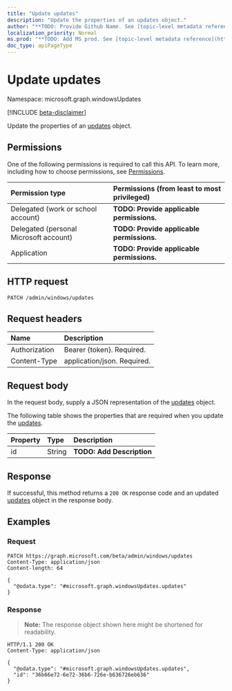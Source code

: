 ```yaml
---
title: "Update updates"
description: "Update the properties of an updates object."
author: "**TODO: Provide Github Name. See [topic-level metadata reference](https://msgo.azurewebsites.net/add/document/guidelines/metadata.html#topic-level-metadata)**"
localization_priority: Normal
ms.prod: "**TODO: Add MS prod. See [topic-level metadata reference](https://msgo.azurewebsites.net/add/document/guidelines/metadata.html#topic-level-metadata)**"
doc_type: apiPageType
---
```


# Update updates
Namespace: microsoft.graph.windowsUpdates

[!INCLUDE [beta-disclaimer](../../includes/beta-disclaimer.md)]

Update the properties of an [updates](../resources/windowsupdates-updates.md) object.

## Permissions
One of the following permissions is required to call this API. To learn more, including how to choose permissions, see [Permissions](/graph/permissions-reference).

|Permission type|Permissions (from least to most privileged)|
|:---|:---|
|Delegated (work or school account)|**TODO: Provide applicable permissions.**|
|Delegated (personal Microsoft account)|**TODO: Provide applicable permissions.**|
|Application|**TODO: Provide applicable permissions.**|

## HTTP request

<!-- {
  "blockType": "ignored"
}
-->
``` http
PATCH /admin/windows/updates
```

## Request headers
|Name|Description|
|:---|:---|
|Authorization|Bearer {token}. Required.|
|Content-Type|application/json. Required.|

## Request body
In the request body, supply a JSON representation of the [updates](../resources/windowsupdates-updates.md) object.

The following table shows the properties that are required when you update the [updates](../resources/windowsupdates-updates.md).

|Property|Type|Description|
|:---|:---|:---|
|id|String|**TODO: Add Description**|



## Response

If successful, this method returns a `200 OK` response code and an updated [updates](../resources/windowsupdates-updates.md) object in the response body.

## Examples

### Request
<!-- {
  "blockType": "request",
  "name": "update_updates"
}
-->
``` http
PATCH https://graph.microsoft.com/beta/admin/windows/updates
Content-Type: application/json
Content-length: 64

{
  "@odata.type": "#microsoft.graph.windowsUpdates.updates"
}
```


### Response
>**Note:** The response object shown here might be shortened for readability.
<!-- {
  "blockType": "response",
  "truncated": true
}
-->
``` http
HTTP/1.1 200 OK
Content-Type: application/json

{
  "@odata.type": "#microsoft.graph.windowsUpdates.updates",
  "id": "36b66e72-6e72-36b6-726e-b636726eb636"
}
```

